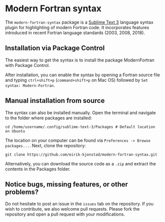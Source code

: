 # Modern Fortran syntax

The `modern-fortran-syntax` package is a [Sublime Text 3](https://www.sublimetext.com/) language syntax plugin for highlighting of modern Fortran code. It incorporates features introduced in recent Fortran language standards (2003, 2008, 2018). 

## Installation via Package Control
The easiest way to get the syntax is to install the package ModernFortran with Package Control. 

After installation, you can enable the syntax by opening a Fortran source file and typing `ctrl+shift+p` (`command+shift+p` on Mac OS) followed by `Set syntax: Modern-Fortran`.

## Manual installation from source
The syntax can also be installed manually.
Open the terminal and navigate to the folder where packages are installed:
```shell
cd /home/username/.config/sublime-text-3/Packages # Default location on Ubuntu
```
The location on your computer can be found via `Preferences -> Browse packages...`. Next, clone the repository:
```shell
git clone https://github.com/eirik-kjonstad/modern-fortran-syntax.git
```
Alternatively, you can download the source code as a `.zip` and extract the contents in the Packages folder.

## Notice bugs, missing features, or other problems?
Do not hesitate to post an issue in the `issues` tab on the repository. If you wish to contribute, we also welcome pull requests. Please fork the repository and open a pull request with your modifications.

